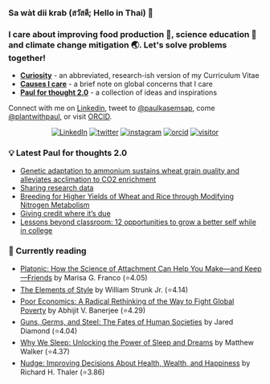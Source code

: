 ### Sa wàt dii krab (สวัสดี; Hello in Thai) 👋

###  I care about improving food production :ear_of_rice:, science education :microscope: and climate change mitigation :earth_asia:. Let's solve problems together! 

* **[Curiosity](https://paulkasemsap.github.io/curiosity/)** - an abbreviated, research-ish version of my Curriculum Vitae
* **[Causes I care](https://paulkasemsap.github.io/causes/)** - a brief note on global concerns that I care
* **[Paul for thought 2.0](https://paulkasemsap.github.io/paulforthought/)** - a collection of ideas and inspirations

Connect with me on [Linkedin](https://www.linkedin.com/in/pkasemsap), tweet to [@paulkasemsap](https://twitter.com/paulkasemsap), come [@plantwithpaul](https://www.instagram.com/plantwithpaul/?hl=en), or visit [ORCID](https://orcid.org/0000-0002-9322-8682).

<p align="center">
<a href="https://www.linkedin.com/in/pkasemsap/"><img src="https://img.shields.io/badge/pkasemsap-blue?style=flat&logo=Linkedin&logoColor=white&link=https://www.linkedin.com/in/paulkasemsap/" alt="LinkedIn"></a>
<a href="https://twitter.com/paulkasemsap"><img src="https://img.shields.io/badge/-@paulkasemsap-1ca0f1?style=flat&labelColor=1ca0f1&logo=twitter&logoColor=white&link=https://twitter.com/paulkasemsap)" alt="twitter"></a>
<a href="https://www.instagram.com/plantwithpaul/?hl=en"><img src="https://img.shields.io/badge/plantwithpaul-E4405F?style=flat&labelColor=E4405F&logo=instagram&logoColor=white"alt="instagram"></a>
<a href="https://orcid.org/0000-0002-9322-8682"><img src="https://img.shields.io/badge/ORCID-0000--0002--9322--8682-green?style=flat"alt="orcid"></a>
<a href="https://github.com/paulkasemsap"><img src="https://visitor-badge.glitch.me/badge?page_id=paulkasemsap.visitor-badge" alt="visitor"></a>
</p>

### :bulb: Latest Paul for thoughts 2.0
<!-- BLOG-POST-LIST:START -->
- [Genetic adaptation to ammonium sustains wheat grain quality and alleviates acclimation to CO2 enrichment](https://paulkasemsap.github.io/news/2023/11/23/biorxiv-wheat-NxCO2.html)
- [Sharing research data](https://paulkasemsap.github.io/thoughts/2023/01/25/sharing-research-data.html)
- [Breeding for Higher Yields of Wheat and Rice through Modifying Nitrogen Metabolism](https://paulkasemsap.github.io/news/2022/12/23/plants12010085.html)
- [Giving credit where it’s due](https://paulkasemsap.github.io/thoughts/2022/11/18/giving-credit-where-it's-due.html)
- [Lessons beyond classroom: 12 opportunities to grow a better self while in college](https://paulkasemsap.github.io/thoughts/inspirations/2022/08/10/lessons-beyond-classroom.html)
<!-- BLOG-POST-LIST:END -->

### :open_book: Currently reading
<!-- GOODREADS-LIST:START -->
- [Platonic: How the Science of Attachment Can Help You Make—and Keep—Friends](https://www.goodreads.com/review/show/6008086572?utm_medium=api&utm_source=rss) by Marisa G. Franco (⭐️4.05)
- [The Elements of Style](https://www.goodreads.com/review/show/5929022630?utm_medium=api&utm_source=rss) by William Strunk Jr. (⭐️4.14)
- [Poor Economics: A Radical Rethinking of the Way to Fight Global Poverty](https://www.goodreads.com/review/show/5929021092?utm_medium=api&utm_source=rss) by Abhijit V. Banerjee (⭐️4.29)
- [Guns, Germs, and Steel: The Fates of Human Societies](https://www.goodreads.com/review/show/4898290103?utm_medium=api&utm_source=rss) by Jared Diamond (⭐️4.04)
- [Why We Sleep: Unlocking the Power of Sleep and Dreams](https://www.goodreads.com/review/show/4898285856?utm_medium=api&utm_source=rss) by Matthew Walker (⭐️4.37)
- [Nudge: Improving Decisions About Health, Wealth, and Happiness](https://www.goodreads.com/review/show/4898285338?utm_medium=api&utm_source=rss) by Richard H. Thaler (⭐️3.86)
<!-- GOODREADS-LIST:END -->

<!--
**paulkasemsap/paulkasemsap** is a ✨ _special_ ✨ repository because its `README.md` (this file) appears on your GitHub profile.

Here are some ideas to get you started:

- 🔭 I’m currently working on ...
- 🌱 I’m currently learning ...
- 👯 I’m looking to collaborate on ...
- 🤔 I’m looking for help with ...
- 💬 Ask me about ...
- 📫 How to reach me: ...
- 😄 Pronouns: ...
- ⚡ Fun fact: ...
-->
